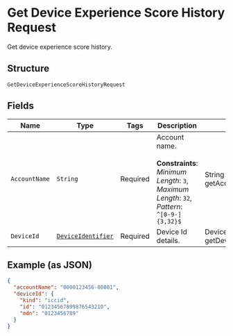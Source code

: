 
# Get Device Experience Score History Request

Get device experience score history.

## Structure

`GetDeviceExperienceScoreHistoryRequest`

## Fields

| Name | Type | Tags | Description | Getter | Setter |
|  --- | --- | --- | --- | --- | --- |
| `AccountName` | `String` | Required | Account name.<br><br>**Constraints**: *Minimum Length*: `3`, *Maximum Length*: `32`, *Pattern*: `^[0-9-]{3,32}$` | String getAccountName() | setAccountName(String accountName) |
| `DeviceId` | [`DeviceIdentifier`](../../doc/models/device-identifier.md) | Required | Device Id details. | DeviceIdentifier getDeviceId() | setDeviceId(DeviceIdentifier deviceId) |

## Example (as JSON)

```json
{
  "accountName": "0000123456-00001",
  "deviceId": {
    "kind": "iccid",
    "id": "01234567899876543210",
    "mdn": "0123456789"
  }
}
```

